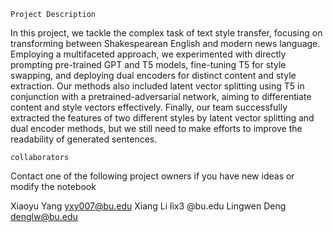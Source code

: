 `Project Description`

In this project, we tackle the complex task of text style transfer, focusing on transforming between
Shakespearean English and modern news language. Employing a multifaceted approach, we experimented
with directly prompting pre-trained GPT and T5 models, fine-tuning T5 for style swapping, and
deploying dual encoders for distinct content and style extraction. Our methods also included latent vector
splitting using T5 in conjunction with a pretrained-adversarial network, aiming to differentiate content
and style vectors effectively. Finally, our team successfully extracted the features of two different styles
by latent vector splitting and dual encoder methods, but we still need to make efforts to improve the
readability of generated sentences.

`collaborators`

Contact  one of the following project owners if you have new ideas or modify the notebook

Xiaoyu Yang yxy007@bu.edu
Xiang Li lix3 @bu.edu
Lingwen Deng denglw@bu.edu
